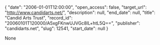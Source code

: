 {
  "date": "2006-01-01T12:00:00", 
  "open_access": false, 
  "target_url": "http://www.candidarts.net/", 
  "description": null, 
  "end_date": null, 
  "title": "Candid Arts Trust", 
  "record_id": "20060101T120000/A5xgFKnwUJVGc8lL+htL5Q==", 
  "publisher": "candidarts.net", 
  "slug": 12541, 
  "start_date": null
}

None